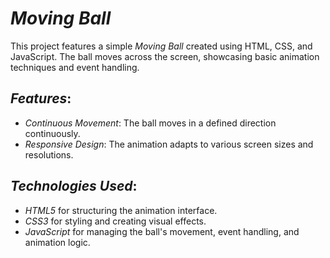 # *Moving Ball*

This project features a simple *Moving Ball* created using HTML, CSS, and JavaScript. The ball moves across the screen, showcasing basic animation techniques and event handling.

## *Features*:
- *Continuous Movement*: The ball moves in a defined direction continuously.
- *Responsive Design*: The animation adapts to various screen sizes and resolutions.

## *Technologies Used*:
- *HTML5* for structuring the animation interface.
- *CSS3* for styling and creating visual effects.
- *JavaScript* for managing the ball's movement, event handling, and animation logic.
